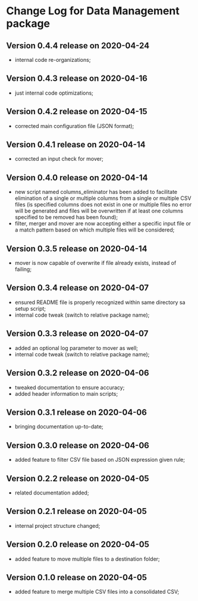 # Change Log for Data Management package


## Version 0.4.4 release on 2020-04-24
- internal code re-organizations;

## Version 0.4.3 release on 2020-04-16
- just internal code optimizations;

## Version 0.4.2 release on 2020-04-15
- corrected main configuration file (JSON format);

## Version 0.4.1 release on 2020-04-14
- corrected an input check for mover;

## Version 0.4.0 release on 2020-04-14
- new script named columns_eliminator has been added to facilitate elimination of a single or multiple columns from a single or multiple CSV files (is specified columns does not exist in one or multiple files no error will be generated and files will be overwritten if at least one columns specified to be removed has been found); 
- filter, merger and mover are now accepting either a specific input file or a match pattern based on which multiple files will be considered;

## Version 0.3.5 release on 2020-04-14
- mover is now capable of overwrite if file already exists, instead of failing;

## Version 0.3.4 release on 2020-04-07
- ensured README file is properly recognized within same directory sa setup script;
- internal code tweak (switch to relative package name);

## Version 0.3.3 release on 2020-04-07
- added an optional log parameter to mover as well;
- internal code tweak (switch to relative package name);

## Version 0.3.2 release on 2020-04-06
- tweaked documentation to ensure accuracy;
- added header information to main scripts;

## Version 0.3.1 release on 2020-04-06
- bringing documentation up-to-date;

## Version 0.3.0 release on 2020-04-06
- added feature to filter CSV file based on JSON expression given rule;

## Version 0.2.2 release on 2020-04-05
- related documentation added;

## Version 0.2.1 release on 2020-04-05
- internal project structure changed;

## Version 0.2.0 release on 2020-04-05
- added feature to move multiple files to a destination folder;

## Version 0.1.0 release on 2020-04-05
- added feature to merge multiple CSV files into a consolidated CSV;

